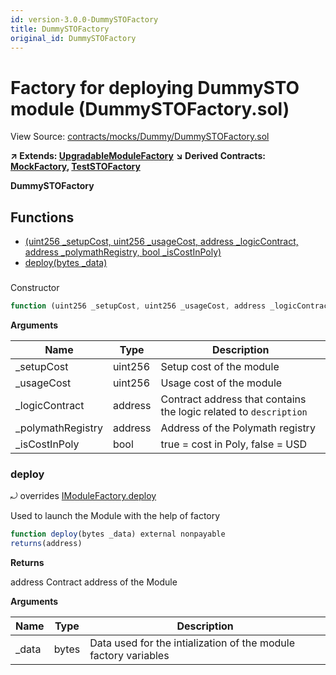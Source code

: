 ```yaml
---
id: version-3.0.0-DummySTOFactory
title: DummySTOFactory
original_id: DummySTOFactory
---
```


# Factory for deploying DummySTO module (DummySTOFactory.sol)

View Source: [contracts/mocks/Dummy/DummySTOFactory.sol](../../contracts/mocks/Dummy/DummySTOFactory.sol)

**↗ Extends: [UpgradableModuleFactory](UpgradableModuleFactory.md)**
**↘ Derived Contracts: [MockFactory](MockFactory.md), [TestSTOFactory](TestSTOFactory.md)**

**DummySTOFactory**

## Functions

- [(uint256 _setupCost, uint256 _usageCost, address _logicContract, address _polymathRegistry, bool _isCostInPoly)](#)
- [deploy(bytes _data)](#deploy)

### 

Constructor

```js
function (uint256 _setupCost, uint256 _usageCost, address _logicContract, address _polymathRegistry, bool _isCostInPoly) public nonpayable UpgradableModuleFactory 
```

**Arguments**

| Name        | Type           | Description  |
| ------------- |------------- | -----|
| _setupCost | uint256 | Setup cost of the module | 
| _usageCost | uint256 | Usage cost of the module | 
| _logicContract | address | Contract address that contains the logic related to `description` | 
| _polymathRegistry | address | Address of the Polymath registry | 
| _isCostInPoly | bool | true = cost in Poly, false = USD | 

### deploy

⤾ overrides [IModuleFactory.deploy](IModuleFactory.md#deploy)

Used to launch the Module with the help of factory

```js
function deploy(bytes _data) external nonpayable
returns(address)
```

**Returns**

address Contract address of the Module

**Arguments**

| Name        | Type           | Description  |
| ------------- |------------- | -----|
| _data | bytes | Data used for the intialization of the module factory variables | 

